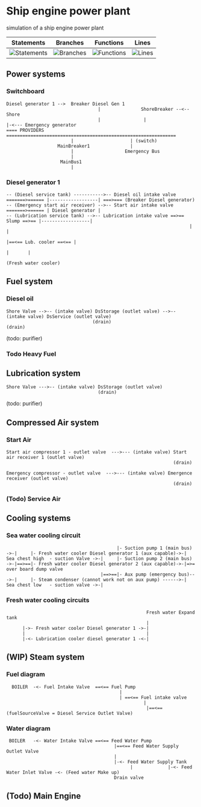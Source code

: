 # Ship engine power plant
simulation of a ship engine power plant


| Statements                  | Branches                | Functions                 | Lines                |
| --------------------------- | ----------------------- | ------------------------- | -------------------- |
| ![Statements](https://img.shields.io/badge/Coverage-100%25-brightgreen.svg) | ![Branches](https://img.shields.io/badge/Coverage-99.55%25-brightgreen.svg) | ![Functions](https://img.shields.io/badge/Coverage-98.61%25-brightgreen.svg) | ![Lines](https://img.shields.io/badge/Coverage-100%25-brightgreen.svg)    |

## Power systems
### Switchboard
```
Diesel generator 1 -->  Breaker Diesel Gen 1
                                  |               ShoreBreaker --<-- Shore
                                  |                |                          |-<--- Emergency generator
==== PROVIDERS  ===============================================================
                        |                     | (switch)
                   MainBreaker1               |
                        |                   Emergency Bus
                        |
                    MainBus1
                        |
```
### Diesel generator 1
```
-- (Diesel service tank) ----------->-- Diesel oil intake valve =======>====== |------------------| ===>=== (Breaker Diesel generator)
-- (Emergency start air receiver) -->-- Start air intake valve  =======>====== | Diesel generator |
-- (Lubrication service tank) -->-- Lubrication intake valve ==>== Slump ==>== |------------------| 
                                                                    |                        |     
                                                                    |==<== Lub. cooler ==<== |
                                                                            |       |
                                                                        (Fresh water cooler)
```


## Fuel system

### Diesel oil
```
Shore Valve -->-- (intake valve) DsStorage (outlet valve) -->-- (intake valve) DsService (outlet valve)
                                (drain)                                     (drain)
```
(todo: purifier)

### Todo Heavy Fuel


## Lubrication system
```
Shore Valve --->-- (intake valve) DsStorage (outlet valve)
                                  (drain)                            
```
(todo: purifier)


## Compressed Air system
### Start Air
```
Start air compressor 1 - outlet valve  --->--- (intake valve) Start air receiver 1 (outlet valve)
                                                              (drain)
                                                              
Emergency compressor - outlet valve  --->--- (intake valve) Emergence receiver (outlet valve)
                                                              (drain)
```

### (Todo) Service Air


## Cooling systems
### Sea water cooling circuit 
```
                                         |- Suction pump 1 (main bus) ->-|     |- Fresh water cooler Diesel generator 1 (aux capable)->-|
Sea chest high  - suction Valve ->-|     |- Suction pump 2 (main bus) ->-|==>==|- Fresh water cooler Diesel generator 2 (aux capable)->-|=>= over board dump valve
                                   |==>==|- Aux pump (emergency bus)--->-|     |- Steam condenser (cannot work not on aux pump) ------>-|
Sea chest low   - suction valve ->-|
```

### Fresh water cooling circuits
```
                                                    Fresh water Expand tank
                                                    |
      |->- Fresh water cooler Diesel generator 1 ->-|
      |                                             |
      |-<- Lubrication cooler diesel generator 1 -<-|
```

## (WIP) Steam system
### Fuel diagram
```
  BOILER  -<- Fuel Intake Valve  ==<== Fuel Pump   
                                          |
                                          | ==<== Fuel intake valve
                                                   |
                                                    |==<== (fuelSourceValve = Diesel Service Outlet Valve)  
```
### Water diagram
```
 BOILER   -<- Water Intake Valve ==<== Feed Water Pump 
                                        |==<== Feed Water Supply Outlet Valve 
                                        |
                                        |-<- Feed Water Supply Tank 
                                              |             |-<- Feed Water Inlet Valve -<- (Feed water Make up)
                                        Drain valve                                     
```

## (Todo) Main Engine

